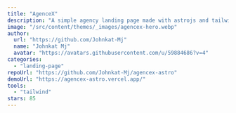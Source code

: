 ```yaml
---
title: "AgenceX"
description: "A simple agency landing page made with astrojs and tailwindcss."
image: "/src/content/themes/_images/agencex-hero.webp"
author:
  url: "https://github.com/Johnkat-Mj"
  name: "Johnkat Mj"
  avatar: "https://avatars.githubusercontent.com/u/59884686?v=4"
categories:
  - "landing-page"
repoUrl: "https://github.com/Johnkat-Mj/agencex-astro"
demoUrl: "https://agencex-astro.vercel.app/"
tools:
  - "tailwind"
stars: 85
---
```

